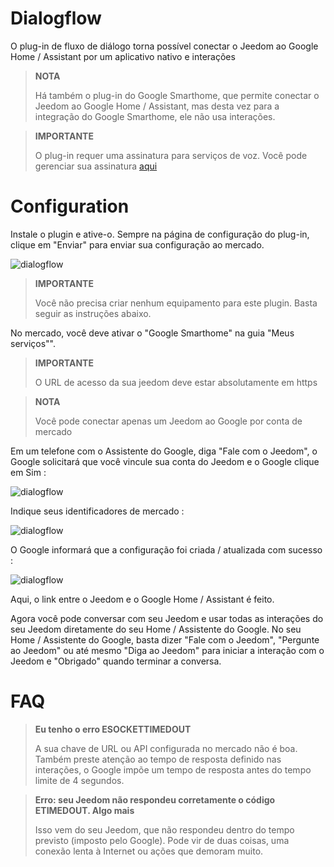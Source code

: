 # Dialogflow

O plug-in de fluxo de diálogo torna possível conectar o Jeedom ao Google Home / Assistant por um aplicativo nativo e interações

> **NOTA**
>
> Há também o plug-in do Google Smarthome, que permite conectar o Jeedom ao Google Home / Assistant, mas desta vez para a integração do Google Smarthome, ele não usa interações.

> **IMPORTANTE**
>
> O plug-in requer uma assinatura para serviços de voz. Você pode gerenciar sua assinatura [aqui](https://market.jeedom.com/index.php?v=d&p=profils#services)

# Configuration

Instale o plugin e ative-o. Sempre na página de configuração do plug-in, clique em "Enviar" para enviar sua configuração ao mercado.

![dialogflow](../images/dialogflow1.png)

> **IMPORTANTE**
>
> Você não precisa criar nenhum equipamento para este plugin. Basta seguir as instruções abaixo.

No mercado, você deve ativar o "Google Smarthome" na guia "Meus serviços"".

> **IMPORTANTE**
>
> O URL de acesso da sua jeedom deve estar absolutamente em https

> **NOTA**
>
> Você pode conectar apenas um Jeedom ao Google por conta de mercado

Em um telefone com o Assistente do Google, diga "Fale com o Jeedom", o Google solicitará que você vincule sua conta do Jeedom e o Google clique em Sim :

![dialogflow](../images/dialogflow2.png)

Indique seus identificadores de mercado :

![dialogflow](../images/dialogflow3.png)

O Google informará que a configuração foi criada / atualizada com sucesso :

![dialogflow](../images/dialogflow4.png)

Aqui, o link entre o Jeedom e o Google Home / Assistant é feito.

Agora você pode conversar com seu Jeedom e usar todas as interações do seu Jeedom diretamente do seu Home / Assistente do Google.
No seu Home / Assistente do Google, basta dizer "Fale com o Jeedom", "Pergunte ao Jeedom" ou até mesmo "Diga ao Jeedom" para iniciar a interação com o Jeedom e "Obrigado" quando terminar a conversa.

# FAQ

>**Eu tenho o erro ESOCKETTIMEDOUT**
>
>A sua chave de URL ou API configurada no mercado não é boa. Também preste atenção ao tempo de resposta definido nas interações, o Google impõe um tempo de resposta antes do tempo limite de 4 segundos.

>**Erro: seu Jeedom não respondeu corretamente o código ETIMEDOUT. Algo mais**
>
>Isso vem do seu Jeedom, que não respondeu dentro do tempo previsto (imposto pelo Google). Pode vir de duas coisas, uma conexão lenta à Internet ou ações que demoram muito.
